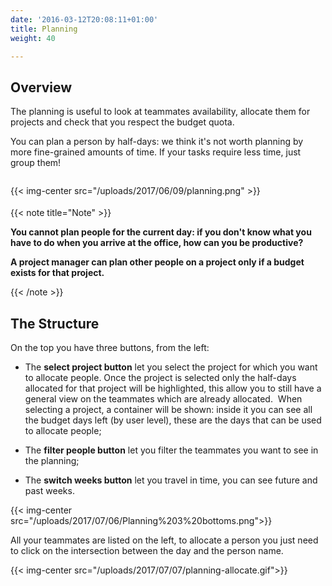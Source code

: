 ```yaml
---
date: '2016-03-12T20:08:11+01:00'
title: Planning
weight: 40

---
```



## Overview

The planning is useful to look at teammates availability, allocate them for projects and check that you respect the budget quota.

You can plan a person by half-days: we think it's not worth planning by more fine-grained amounts of time. If your tasks require less time, just group them!

{{< img-center src="/uploads/2017/06/09/planning.png" >}}<span style="color: rgb(40, 40, 40); font-size: 2.1em; word-spacing: 0.5px;"><br></span>

{{< note title="Note" >}}

**You cannot plan people for the current day: if you don't know what you have to do when you arrive at the office, how can you be productive?**

**A project manager can plan other people on a project only if a budget exists for that project.**

{{< /note >}}

## The Structure

On the top you have three buttons, from the left:

* The **select project button** let you select the project for which you want to allocate people. Once the project is selected only the half-days allocated for that project will be highlighted, this allow you to still have a general view on the teammates which are already allocated.  When selecting a project, a container will be shown: inside it you can see all the budget days left (by user level), these are the days that can be used to allocate people;

* The **filter people button** let you filter the teammates you want to see in the planning;

* The **switch weeks button** let you travel in time, you can see future and past weeks.

{{< img-center src="/uploads/2017/07/06/Planning%203%20bottoms.png">}}

All your teammates are listed on the left, to allocate a person you just need to click on the intersection between the day and the person name.

{{< img-center src="/uploads/2017/07/07/planning-allocate.gif">}}